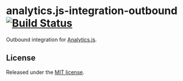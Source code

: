 # analytics.js-integration-outbound [![Build Status][ci-badge]][ci-link]

Outbound integration for [Analytics.js][].

## License

Released under the [MIT license](LICENSE).


[Analytics.js]: https://segment.com/docs/libraries/analytics.js/
[ci-link]: https://circleci.com/gh/segment-integrations/analytics.js-integration-outbound
[ci-badge]: https://circleci.com/gh/segment-integrations/analytics.js-integration-outbound.svg?style=svg
